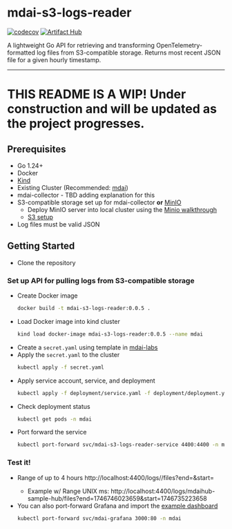 # mdai-s3-logs-reader
[![codecov](https://codecov.io/gh/DecisiveAI/mdai-s3-logs-reader/graph/badge.svg?token=U0LFMJSVNR)](https://codecov.io/gh/DecisiveAI/mdai-s3-logs-reader)
[![Artifact Hub](https://img.shields.io/endpoint?url=https://artifacthub.io/badge/repository/mdai-s3-logs-reader)](https://artifacthub.io/packages/search?repo=mdai-s3-logs-reader)

A lightweight Go API for retrieving and transforming OpenTelemetry-formatted log files from S3-compatible storage. Returns most recent JSON file for a given hourly timestamp.

---

# THIS README IS A WIP! Under construction and will be updated as the project progresses.

## Prerequisites

- Go 1.24+
- Docker
- [Kind](https://kind.sigs.k8s.io/)
- Existing Cluster (Recommended: [mdai](https://docs.mydecisive.ai/))
- mdai-collector - TBD adding explanation for this
- S3-compatible storage set up for mdai-collector **or** [MinIO](https://min.io/)
    - Deploy MinIO server into local cluster using the [Minio walkthrough](/simulation/README)
    - [S3 setup](https://docs.aws.amazon.com/AmazonS3/latest/userguide/Welcome.html)
- Log files must be valid JSON

## Getting Started
- Clone the repository

### Set up API for pulling logs from S3-compatible storage
- Create Docker image
  ```bash
  docker build -t mdai-s3-logs-reader:0.0.5 .
  ```
- Load Docker image into kind cluster
  ```bash
  kind load docker-image mdai-s3-logs-reader:0.0.5 --name mdai
  ```
- Create a `secret.yaml` using template in [mdai-labs](https://github.com/DecisiveAI/mdai-labs/blob/main/mdai/hub_monitor/mdai_monitor.yaml)
- Apply the `secret.yaml` to the cluster
  ```bash
  kubectl apply -f secret.yaml
  ```
- Apply service account, service, and deployment
  ```bash
  kubectl apply -f deployment/service.yaml -f deployment/deployment.yaml
  ```
- Check deployment status
  ```bash
  kubectl get pods -n mdai
  ```
- Port forward the service
  ```bash
  kubectl port-forward svc/mdai-s3-logs-reader-service 4400:4400 -n mdai
    ```

### Test it!
- Range of up to 4 hours http://localhost:4400/logs/<bucket>/files?end=<UnixMS>&start=<UnixMS>
  - Example w/ Range UNIX ms: http://localhost:4400/logs/mdaihub-sample-hub/files?end=1746746023659&start=1746735223658
- You can also port-forward Grafana and import the [example dashboard](/sample-data/grafana/mdai-audit-streams-v2.json)
  ```bash
  kubectl port-forward svc/mdai-grafana 3000:80 -n mdai
  ```
